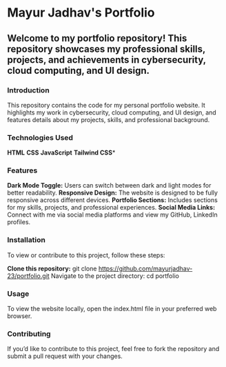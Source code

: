 # Mayur Jadhav's Portfolio
Welcome to my portfolio repository! This repository showcases my professional skills, projects, and achievements in cybersecurity, cloud computing, and UI design.
---
### Introduction
This repository contains the code for my personal portfolio website. It highlights my work in cybersecurity, cloud computing, and UI design, and features details about my projects, skills, and professional background.

### Technologies Used
**HTML**
**CSS**
**JavaScript**
**Tailwind CSS***

### Features
**Dark Mode Toggle:** Users can switch between dark and light modes for better readability.
**Responsive Design:** The website is designed to be fully responsive across different devices.
**Portfolio Sections:** Includes sections for my skills, projects, and professional experiences.
**Social Media Links:** Connect with me via social media platforms and view my GitHub, LinkedIn profiles.

### Installation
To view or contribute to this project, follow these steps:

**Clone this repository:**
git clone https://github.com/mayurjadhav-23/portfolio.git
Navigate to the project directory:
cd portfolio

### Usage
To view the website locally, open the index.html file in your preferred web browser.

### Contributing
If you’d like to contribute to this project, feel free to fork the repository and submit a pull request with your changes.

